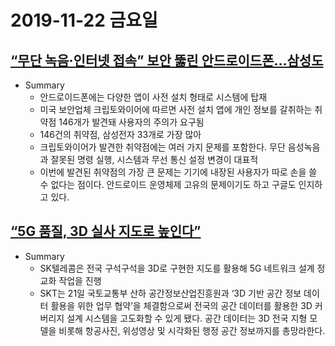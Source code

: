 
# 2019-11-22 금요일

## [“무단 녹음·인터넷 접속” 보안 뚫린 안드로이드폰…삼성도](http://www.bloter.net/archives/361783)
- Summary
  + 안드로이드폰에는 다양한 앱이 사전 설치 형태로 시스템에 탑재
  + 미국 보안업체 크립토와이어에 따르면 사전 설치 앱에 개인 정보를 갈취하는 취약점 146개가 발견돼 사용자의 주의가 요구됨
  + 146건의 취약점, 삼성전자 33개로 가장 많아
  + 크립토와이어가 발견한 취약점에는 여러 가지 문제를 포함한다. 무단 음성녹음과 잘못된 명령 실행, 시스템과 무선 통신 설정 변경이 대표적
  + 이번에 발견된 취약점의 가장 큰 문제는 기기에 내장된 사용자가 따로 손을 쓸 수 없다는 점이다. 안드로이드 운영체제 고유의 문제이기도 하고 구글도 인지하고 있다.
  
## [“5G 품질, 3D 실사 지도로 높인다”](http://www.bloter.net/archives/361952)
- Summary
  + SK텔레콤은 전국 구석구석을 3D로 구현한 지도를 활용해 5G 네트워크 설계 정교화 작업을 진행
  + SKT는 21일 국토교통부 산하 공간정보산업진흥원과 ‘3D 기반 공간 정보 데이터 활용을 위한 업무 협약’을 체결함으로써 전국의 공간 데이터를 활용한 3D 커버리지 설계 시스템을 고도화할 수 있게 됐다. 공간 데이터는 3D 전국 지형 모델을 비롯해 항공사진, 위성영상 및 시각화된 행정 공간 정보까지를 총망라한다.
